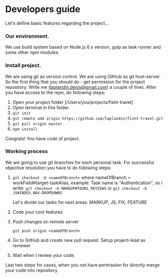 # Developers guide

Let's define basic features regarding the project...

### Our environment.

We use build system based on Node.js  6.x version, gulp as task runner and some other npm modules.

### Install project.

  We are using git as version control. We are using GitHub as git host-server. So the first thing that you should do -
get permission for the project repository. Write me (laplandin.denis@gmail.com) a couple of lines.
  After you have access to the repo, do following steps:

1. Open your project folder [/Users/you/projects/fisht-travel]
2. Open terminal in this folder.
3. `git init`
4. `git remote add origin https://github.com/laplandin/fisht-travel.git`
5. `git pull origin master`
6. `npm install`

Congrats! You have code of project.

### Working process

We are going to use git branches for each personal task. For successful objective resolution you have to do following steps:

1. `git checkout -b <nameOfBranch>`
    where nameOfBranch = workField#target-taskAlias, example: Task name is "Authentication",
                                                  so I write: `git checkout -b MARKUP#TOURS_REVIEWS`
                                                  or `git checkout -b JS#INDEX_NAV-DROPDOWNS`
                                            
    Let's divide our tasks for next areas: MARKUP, JS, FIX, FEATURE
2. Code your cool features
3. Push changes on remote server

    `git push origin <nameOfBranch>`

4. Go to GitHub and create new pull request. Setup project-lead as reviewer
5. Wait when I review your code.

Last two steps for cases, when you not have permission for directly merge your code into repository.
